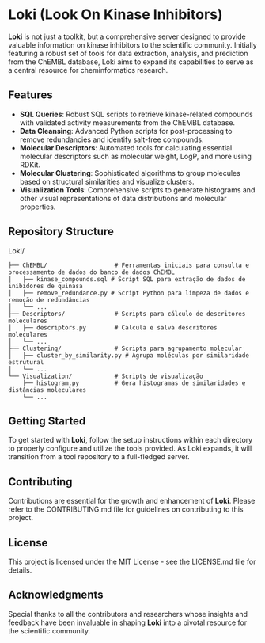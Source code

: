 # Loki (Look On Kinase Inhibitors)

**Loki** is not just a toolkit, but a comprehensive server designed to provide valuable information on kinase inhibitors to the scientific community. Initially featuring a robust set of tools for data extraction, analysis, and prediction from the ChEMBL database, Loki aims to expand its capabilities to serve as a central resource for cheminformatics research.

## Features
- **SQL Queries**: Robust SQL scripts to retrieve kinase-related compounds with validated activity measurements from the ChEMBL database.
- **Data Cleansing**: Advanced Python scripts for post-processing to remove redundancies and identify salt-free compounds.
- **Molecular Descriptors**: Automated tools for calculating essential molecular descriptors such as molecular weight, LogP, and more using RDKit.
- **Molecular Clustering**: Sophisticated algorithms to group molecules based on structural similarities and visualize clusters.
- **Visualization Tools**: Comprehensive scripts to generate histograms and other visual representations of data distributions and molecular properties.

## Repository Structure

Loki/

    ├── ChEMBL/                   # Ferramentas iniciais para consulta e processamento de dados do banco de dados ChEMBL
    │   ├── kinase_compounds.sql # Script SQL para extração de dados de inibidores de quinasa
    │   ├── remove_redundance.py # Script Python para limpeza de dados e remoção de redundâncias
    │   └── ...
    ├── Descriptors/              # Scripts para cálculo de descritores moleculares
    │   ├── descriptors.py        # Calcula e salva descritores moleculares
    │   └── ...
    ├── Clustering/               # Scripts para agrupamento molecular
    │   ├── cluster_by_similarity.py # Agrupa moléculas por similaridade estrutural
    │   └── ...
    └── Visualization/            # Scripts de visualização
        ├── histogram.py          # Gera histogramas de similaridades e distâncias moleculares
        └── ...

## Getting Started
To get started with **Loki**, follow the setup instructions within each directory to properly configure and utilize the tools provided. As Loki expands, it will transition from a tool repository to a full-fledged server.

## Contributing
Contributions are essential for the growth and enhancement of **Loki**. Please refer to the CONTRIBUTING.md file for guidelines on contributing to this project.

## License
This project is licensed under the MIT License - see the LICENSE.md file for details.

## Acknowledgments
Special thanks to all the contributors and researchers whose insights and feedback have been invaluable in shaping **Loki** into a pivotal resource for the scientific community.
